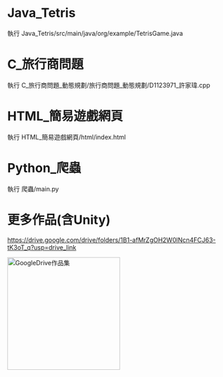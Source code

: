 # Java_Tetris
執行 Java_Tetris/src/main/java/org/example/TetrisGame.java
# C_旅行商問題
執行 C_旅行商問題_動態規劃/旅行商問題_動態規劃/D1123971_許家瑋.cpp
# HTML_簡易遊戲網頁
執行 HTML_簡易遊戲網頁/html/index.html
# Python_爬蟲
執行 爬蟲/main.py
# 更多作品(含Unity)
https://drive.google.com/drive/folders/1B1-afMrZgOH2W0lNcn4FCJ63-tK3oT_q?usp=drive_link

<img width="256" height="256" alt="GoogleDrive作品集" src="https://github.com/user-attachments/assets/536f336b-5507-426a-9fa6-17488140a3d5" />
